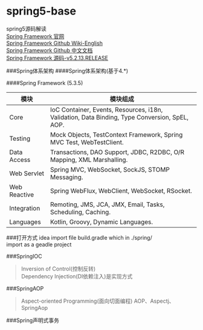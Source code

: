 # spring5-base
spring5源码解读  
[Spring Framework 官网](https://spring.io/projects/spring-framework)  
[Spring Framework Github Wiki-English](https://github.com/spring-projects/spring-framework/blob/master/CONTRIBUTING.md)    
[Spring Framework Github 中文文档](https://github.com/DocsHome/spring-docs/blob/master/SUMMARY.md)  
[Spring Framework 源码-v5.2.13.RELEASE](https://github.com/spring-projects/spring-framework/tree/v5.2.13.RELEASE)


###Spring体系架构
####Spring体系架构(基于4.*)
    
####Spring Framework (5.3.5)  

模块|模块组成
---|---
Core| IoC Container, Events, Resources, i18n, Validation, Data Binding, Type Conversion, SpEL, AOP.
Testing|Mock Objects, TestContext Framework, Spring MVC Test, WebTestClient.
Data Access|Transactions, DAO Support, JDBC, R2DBC, O/R Mapping, XML Marshalling.
Web Servlet|Spring MVC, WebSocket, SockJS, STOMP Messaging.
Web Reactive|Spring WebFlux, WebClient, WebSocket, RSocket.
Integration|Remoting, JMS, JCA, JMX, Email, Tasks, Scheduling, Caching.
Languages|Kotlin, Groovy, Dynamic Languages.


###打开方式
idea import file build.gradle which in ./spring/  
import as a geadle project

###SpringIOC
> Inversion of Control(控制反转)  
> Dependency Injection(DI依赖注入)是实现方式

###SpringAOP
> Aspect-oriented Programming(面向切面编程)
> AOP、Aspectj、SpringAop

###Spring声明式事务